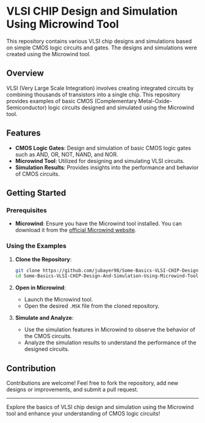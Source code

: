# VLSI CHIP Design and Simulation Using Microwind Tool

This repository contains various VLSI chip designs and simulations based on simple CMOS logic circuits and gates. The designs and simulations were created using the Microwind tool.

## Overview

VLSI (Very Large Scale Integration) involves creating integrated circuits by combining thousands of transistors into a single chip. This repository provides examples of basic CMOS (Complementary Metal-Oxide-Semiconductor) logic circuits designed and simulated using the Microwind tool.

## Features

- **CMOS Logic Gates**: Design and simulation of basic CMOS logic gates such as AND, OR, NOT, NAND, and NOR.
- **Microwind Tool**: Utilized for designing and simulating VLSI circuits.
- **Simulation Results**: Provides insights into the performance and behavior of CMOS circuits.

## Getting Started

### Prerequisites

- **Microwind**: Ensure you have the Microwind tool installed. You can download it from the [official Microwind website](http://www.microwind.org/).

### Using the Examples

1. **Clone the Repository**:
   ```bash
   git clone https://github.com/jubayer98/Some-Basics-VLSI-CHIP-Design-And-Simulation-Using-Microwind-Tool.git
   cd Some-Basics-VLSI-CHIP-Design-And-Simulation-Using-Microwind-Tool
   ```

2. **Open in Microwind**:
   - Launch the Microwind tool.
   - Open the desired `.MSK` file from the cloned repository.

3. **Simulate and Analyze**:
   - Use the simulation features in Microwind to observe the behavior of the CMOS circuits.
   - Analyze the simulation results to understand the performance of the designed circuits.

## Contribution

Contributions are welcome! Feel free to fork the repository, add new designs or improvements, and submit a pull request.

---

Explore the basics of VLSI chip design and simulation using the Microwind tool and enhance your understanding of CMOS logic circuits!
